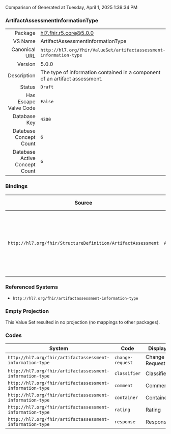 Comparison of 
Generated at Tuesday, April 1, 2025 1:39:34 PM

### ArtifactAssessmentInformationType

|      |     |
| ---: | --- |
| Package | hl7.fhir.r5.core@5.0.0 |
| VS Name | ArtifactAssessmentInformationType |
| Canonical URL | `http://hl7.org/fhir/ValueSet/artifactassessment-information-type` |
| Version | 5.0.0 |
| Description | The type of information contained in a component of an artifact assessment. |
| Status | `Draft` |
| Has Escape Valve Code | `False` |
| Database Key | `4300` |
| Database Concept Count | `6` |
| Database Active Concept Count | `6` |
### Bindings

| Source | Element | Binding | Strength | Element Short |
| ------ | ------- | ------- | -------- | ------------- |
| `http://hl7.org/fhir/StructureDefinition/ArtifactAssessment` | `ArtifactAssessment.content.informationType` | `http://hl7.org/fhir/ValueSet/artifactassessment-information-type\|5.0.0` | `Required` | comment \| classifier \| rating \| container \| response \| change-request |

### Referenced Systems

* `http://hl7.org/fhir/artifactassessment-information-type`
### Empty Projection

This Value Set resulted in no projection (no mappings to other packages).

### Codes

| System | Code | Display |
| ------ | ---- | ------- |
| `http://hl7.org/fhir/artifactassessment-information-type` | `change-request` | Change Request |
| `http://hl7.org/fhir/artifactassessment-information-type` | `classifier` | Classifier |
| `http://hl7.org/fhir/artifactassessment-information-type` | `comment` | Comment |
| `http://hl7.org/fhir/artifactassessment-information-type` | `container` | Container |
| `http://hl7.org/fhir/artifactassessment-information-type` | `rating` | Rating |
| `http://hl7.org/fhir/artifactassessment-information-type` | `response` | Response |
